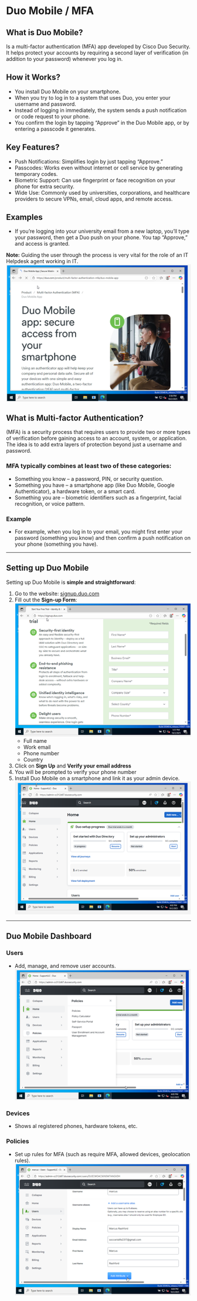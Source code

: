# Duo Mobile / MFA

## What is Duo Mobile?
Is a multi-factor authentication (MFA) app developed by Cisco Duo Security. It helps protect your accounts by requiring a second layer of verification (in addition to your password) whenever you log in.

## How it Works?
- You install Duo Mobile on your smartphone.
- When you try to log in to a system that uses Duo, you enter your username and password.
- Instead of logging in immediately, the system sends a push notification or code request to your phone.
- You confirm the login by tapping “Approve” in the Duo Mobile app, or by entering a passcode it generates.

## Key Features?
- Push Notifications: Simplifies login by just tapping “Approve.”
- Passcodes: Works even without internet or cell service by generating temporary codes.
- Biometric Support: Can use fingerprint or face recognition on your phone for extra security.
- Wide Use: Commonly used by universities, corporations, and healthcare providers to secure VPNs, email, cloud apps, and remote access.

## Examples
- If you’re logging into your university email from a new laptop, you’ll type your password, then get a Duo push on your phone. You tap “Approve,” and access is granted.

**Note:** Guiding the user through the process is very vital for the role of an IT Helpdesk agent working in IT.
![Screenshot](images/mfa1.png)
## What is Multi-factor Authentication?
(MFA) is a security process that requires users to provide two or more types of verification before gaining access to an account, system, or application. The idea is to add extra layers of protection beyond just a username and password.

### MFA typically combines at least two of these categories:
- Something you know – a password, PIN, or security question.
- Something you have – a smartphone app (like Duo Mobile, Google Authenticator), a hardware token, or a smart card.
- Something you are – biometric identifiers such as a fingerprint, facial recognition, or voice pattern.

### Example 
- For example, when you log in to your email, you might first enter your password (something you know) and then confirm a push notification on your phone (something you have).

---
##  Setting up Duo Mobile

Setting up Duo Mobile is **simple and straightforward**:

1. Go to the website: [signup.duo.com](https://signup.duo.com)
2. Fill out the **Sign-up Form**:
![Screenshot](images/mfa2.png)
   - Full name  
   - Work email  
   - Phone number  
   - Country
3. Click on **Sign Up** and **Verify your email address**
4. You will be prompted to verify your phone number
5. Install Duo Mobile on a smartphone and link it as your admin device.
![Screenshot](images/mfa3.png)
---   
## Duo Mobile Dashboard

### Users
- Add, manage, and remove user accounts.
![Screenshot](images/mfa4.png)
### Devices
- Shows al registered phones, hardware tokens, etc.
### Policies
- Set up rules for MFA (such as require MFA, allowed devices, geolocation rules).
![Screenshot](images/mfa5.png)
